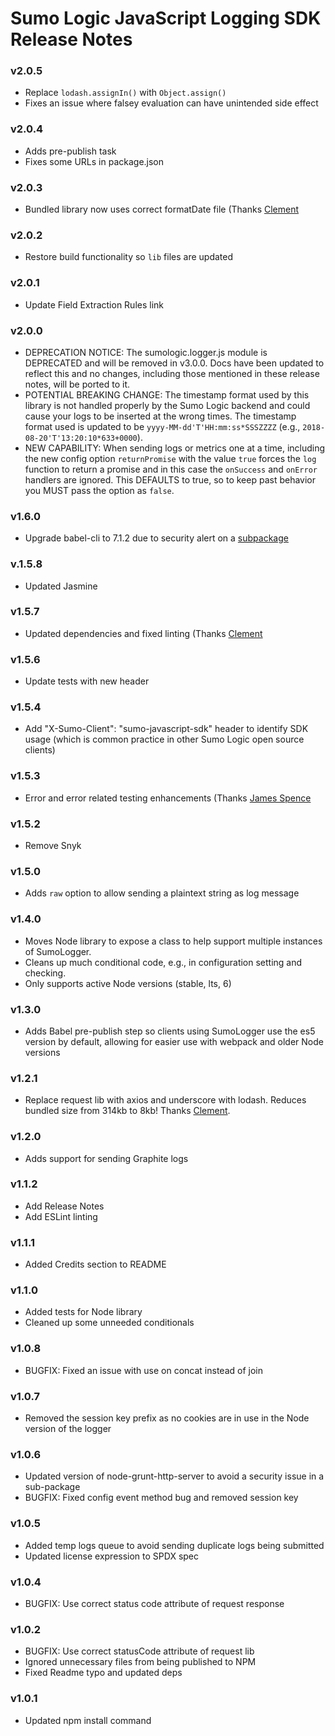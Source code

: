 # Sumo Logic JavaScript Logging SDK Release Notes

### v2.0.5
* Replace `lodash.assignIn()` with `Object.assign()`
* Fixes an issue where falsey evaluation can have unintended side effect

### v2.0.4
* Adds pre-publish task
* Fixes some URLs in package.json

### v2.0.3
* Bundled library now uses correct formatDate file (Thanks [Clement](https://github.com/clementallen)

### v2.0.2
* Restore build functionality so `lib` files are updated

### v2.0.1
* Update Field Extraction Rules link

### v2.0.0
* DEPRECATION NOTICE: The sumologic.logger.js module is DEPRECATED and will be removed in v3.0.0. Docs have been updated to reflect this and no changes, including those mentioned in these release notes, will be ported to it.
* POTENTIAL BREAKING CHANGE: The timestamp format used by this library is not handled properly by the Sumo Logic backend and could cause your logs to be inserted at the wrong times. The timestamp format used is updated to be `yyyy-MM-dd'T'HH:mm:ss*SSSZZZZ` (e.g., `2018-08-20'T'13:20:10*633+0000`).
* NEW CAPABILITY: When sending logs or metrics one at a time, including the new config option `returnPromise` with the value `true` forces the `log` function to return a promise and in this case the `onSuccess` and `onError` handlers are ignored. This DEFAULTS to true, so to keep past behavior you MUST pass the option as `false`.

### v1.6.0
* Upgrade babel-cli to 7.1.2 due to security alert on a [subpackage](https://nvd.nist.gov/vuln/detail/CVE-2017-16028)

### v.1.5.8
* Updated Jasmine

### v1.5.7
* Updated dependencies and fixed linting (Thanks [Clement](https://github.com/clementallen)

### v1.5.6
* Update tests with new header

### v1.5.4
* Add "X-Sumo-Client": "sumo-javascript-sdk" header to identify SDK usage (which is common practice in other Sumo Logic open source clients)

### v1.5.3
* Error and error related testing enhancements (Thanks [James Spence](https://github.com/jamesaspence)

### v1.5.2
* Remove Snyk

### v1.5.0
* Adds `raw` option to allow sending a plaintext string as log message

### v1.4.0
* Moves Node library to expose a class to help support multiple instances of SumoLogger.
* Cleans up much conditional code, e.g., in configuration setting and checking.
* Only supports active Node versions (stable, lts, 6)

### v1.3.0
* Adds Babel pre-publish step so clients using SumoLogger use the es5 version by default, allowing for easier use with webpack and older Node versions

### v1.2.1
* Replace request lib with axios and underscore with lodash. Reduces bundled size from 314kb to 8kb! Thanks [Clement](https://github.com/clementallen).

### v1.2.0
* Adds support for sending Graphite logs

### v1.1.2
* Add Release Notes
* Add ESLint linting

### v1.1.1
* Added Credits section to README

### v1.1.0
* Added tests for Node library
* Cleaned up some unneeded conditionals

### v1.0.8
* BUGFIX: Fixed an issue with use on concat instead of join

### v1.0.7
* Removed the session key prefix as no cookies are in use in the Node version of the logger

### v1.0.6
* Updated version of node-grunt-http-server to avoid a security issue in a sub-package
* BUGFIX: Fixed config event method bug and removed session key

### v1.0.5
* Added temp logs queue to avoid sending duplicate logs being submitted
* Updated license expression to SPDX spec

### v1.0.4
* BUGFIX: Use correct status code attribute of request response

### v1.0.2
* BUGFIX: Use correct statusCode attribute of request lib
* Ignored unnecessary files from being published to NPM
* Fixed Readme typo and updated deps

### v1.0.1
* Updated npm install command
